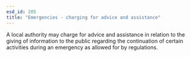 ```yaml
---
esd_id: 205
title: "Emergencies - charging for advice and assistance"
---
```


A local authority may charge for advice and assistance in relation to the giving of information to the public regarding the continuation of certain activities during an emergency as allowed for by regulations.

